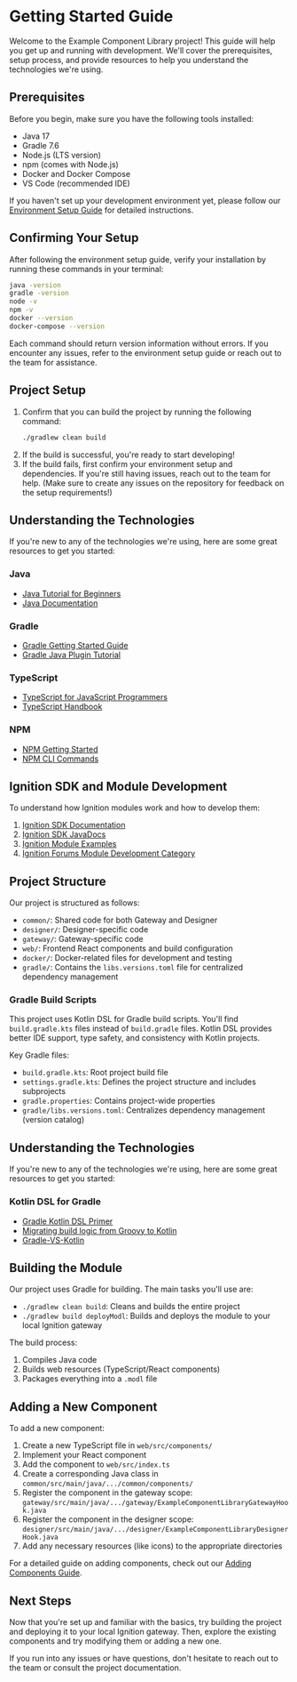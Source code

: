 # Getting Started Guide

Welcome to the Example Component Library project! This guide will help you get up and running with development. We'll cover the prerequisites, setup process, and provide resources to help you understand the technologies we're using.

## Prerequisites

Before you begin, make sure you have the following tools installed:

- Java 17
- Gradle 7.6
- Node.js (LTS version)
- npm (comes with Node.js)
- Docker and Docker Compose
- VS Code (recommended IDE)

If you haven't set up your development environment yet, please follow our [Environment Setup Guide](environment-setup.md) for detailed instructions.

## Confirming Your Setup

After following the environment setup guide, verify your installation by running these commands in your terminal:

```bash
java -version
gradle -version
node -v
npm -v
docker --version
docker-compose --version
```

Each command should return version information without errors. If you encounter any issues, refer to the environment setup guide or reach out to the team for assistance.

## Project Setup

1. Confirm that you can build the project by running the following command:
   ```bash
   ./gradlew clean build
   ```
2. If the build is successful, you're ready to start developing!
3. If the build fails, first confirm your environment setup and dependencies. If you're still having issues, reach out to the team for help. (Make sure to create any issues on the repository for feedback on the setup requirements!)

## Understanding the Technologies

If you're new to any of the technologies we're using, here are some great resources to get you started:

### Java
- [Java Tutorial for Beginners](https://www.programiz.com/java-programming)
- [Java Documentation](https://docs.oracle.com/en/java/)

### Gradle
- [Gradle Getting Started Guide](https://docs.gradle.org/current/userguide/getting_started.html)
- [Gradle Java Plugin Tutorial](https://docs.gradle.org/current/userguide/building_java_projects.html)

### TypeScript
- [TypeScript for JavaScript Programmers](https://www.typescriptlang.org/docs/handbook/typescript-in-5-minutes.html)
- [TypeScript Handbook](https://www.typescriptlang.org/docs/handbook/intro.html)

### NPM
- [NPM Getting Started](https://docs.npmjs.com/getting-started)
- [NPM CLI Commands](https://docs.npmjs.com/cli/v7/commands)

## Ignition SDK and Module Development

To understand how Ignition modules work and how to develop them:

1. [Ignition SDK Documentation](https://www.sdk-docs.inductiveautomation.com/docs/intro/)
2. [Ignition SDK JavaDocs](https://github.com/inductiveautomation/ignition-sdk-examples/wiki/Javadocs-&-Notable-API-Changes)
3. [Ignition Module Examples](https://github.com/inductiveautomation/ignition-sdk-examples)
4. [Ignition Forums Module Development Category](https://forum.inductiveautomation.com/c/module-development/7)

## Project Structure

Our project is structured as follows:

- `common/`: Shared code for both Gateway and Designer
- `designer/`: Designer-specific code
- `gateway/`: Gateway-specific code
- `web/`: Frontend React components and build configuration
- `docker/`: Docker-related files for development and testing
- `gradle/`: Contains the `libs.versions.toml` file for centralized dependency management

### Gradle Build Scripts

This project uses Kotlin DSL for Gradle build scripts. You'll find `build.gradle.kts` files instead of `build.gradle` files. Kotlin DSL provides better IDE support, type safety, and consistency with Kotlin projects.

Key Gradle files:
- `build.gradle.kts`: Root project build file
- `settings.gradle.kts`: Defines the project structure and includes subprojects
- `gradle.properties`: Contains project-wide properties
- `gradle/libs.versions.toml`: Centralizes dependency management (version catalog)

## Understanding the Technologies

If you're new to any of the technologies we're using, here are some great resources to get you started:

### Kotlin DSL for Gradle
- [Gradle Kotlin DSL Primer](https://docs.gradle.org/current/userguide/kotlin_dsl.html)
- [Migrating build logic from Groovy to Kotlin](https://docs.gradle.org/current/userguide/migrating_from_groovy_to_kotlin_dsl.html)
- [Gradle-VS-Kotlin](./faq/gradle-vs-kotlin.md)

## Building the Module

Our project uses Gradle for building. The main tasks you'll use are:

- `./gradlew clean build`: Cleans and builds the entire project
- `./gradlew build deployModl`: Builds and deploys the module to your local Ignition gateway

The build process:
1. Compiles Java code
2. Builds web resources (TypeScript/React components)
3. Packages everything into a `.modl` file

## Adding a New Component

To add a new component:

1. Create a new TypeScript file in `web/src/components/`
2. Implement your React component
3. Add the component to `web/src/index.ts`
4. Create a corresponding Java class in `common/src/main/java/.../common/components/`
5. Register the component in the gateway scope: `gateway/src/main/java/.../gateway/ExampleComponentLibraryGatewayHook.java`
6. Register the component in the designer scope: `designer/src/main/java/.../designer/ExampleComponentLibraryDesignerHook.java`
7. Add any necessary resources (like icons) to the appropriate directories

For a detailed guide on adding components, check out our [Adding Components Guide](adding-components.md).

## Next Steps

Now that you're set up and familiar with the basics, try building the project and deploying it to your local Ignition gateway. Then, explore the existing components and try modifying them or adding a new one.

If you run into any issues or have questions, don't hesitate to reach out to the team or consult the project documentation.
